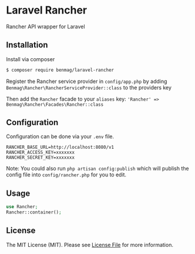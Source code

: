 # Laravel Rancher

Rancher API wrapper for Laravel

## Installation
Install via composer
``` bash
$ composer require benmag/laravel-rancher
```

Register the Rancher service provider in `config/app.php` by adding `Benmag\Rancher\RancherServiceProvider::class` to the providers key

Then add the `Rancher` facade to your `aliases` key: `'Rancher' => Benmag\Rancher\Facades\Rancher::class`


## Configuration
Configuration can be done via your `.env` file.
```
RANCHER_BASE_URL=http://localhost:8080/v1
RANCHER_ACCESS_KEY=xxxxxxx
RANCHER_SECRET_KEY=xxxxxxx
```

Note: You could also run `php artisan config:publish` which will publish the config file into `config/rancher.php` for you to edit.


## Usage
``` php
use Rancher;
Rancher::container();
```


## License

The MIT License (MIT). Please see [License File](LICENSE.md) for more information.

